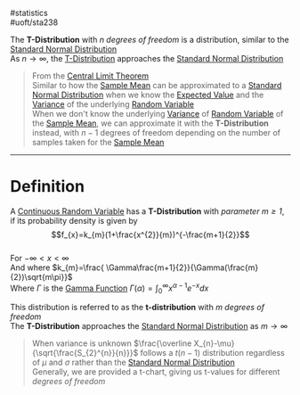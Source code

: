 #statistics  
#uoft/sta238 

The **T-Distribution** with $n$ *degrees of freedom* is a distribution, similar to the [Standard Normal Distribution](Standard%20Normal%20Distribution.md)  
	As $n\rightarrow \infty$, the [T-Distribution](.md) approaches the [Standard Normal Distribution](Standard%20Normal%20Distribution.md)

> From the [Central Limit Theorem](Central%20Limit%20Theorem.md)  
> 	Similar to how the [Sample Mean](Sample%20Mean.md) can be approximated to a [Standard Normal Distribution](Standard%20Normal%20Distribution.md) when we know the [Expected Value](../STA237%20Notes/Expected%20Value.md) and the [Variance](../STA237%20Notes/Variance.md) of the underlying [Random Variable](Random%20Variable.md)  
> 	When we don't know the underlying [Variance](../STA237%20Notes/Variance.md) of [Random Variable](Random%20Variable.md) of the [Sample Mean](Sample%20Mean.md), we can approximate it with the **T-Distribution** instead, with $n-1$ degrees of freedom depending on the number of samples taken for the [Sample Mean](Sample%20Mean.md)

---
# Definition
A [Continuous Random Variable](../STA237%20Notes/Continuous%20Random%20Variable.md) has a **T-Distribution** with *parameter $m\geq 1$*, if its probability density is given by  
$$f_{x}=k_{m}(1+\frac{x^{2}}{m})^{-\frac{m+1}{2}}$$  
	For $-\infty<x<\infty$  
	And where $k_{m}=\frac{ \Gamma\frac{m+1}{2}}{\Gamma(\frac{m}{2})\sqrt{m\pi}}$  
	Where $\Gamma$ is the [Gamma Function](Gamma%20Function) $\Gamma (\alpha)=\int_{0}^{\infty}x^{\alpha-1}e^{-x}dx$

This distribution is referred to as the **t-distribution** with *m degrees of freedom*  
	The **T-Distribution** approaches the [Standard Normal Distribution](Standard%20Normal%20Distribution.md) as $m \rightarrow  \infty$

>When variance is unknown $\frac{\overline X_{n}-\mu}{\sqrt{\frac{S_{2}^{n}}{n}}}$ follows a $t(n-1)$ distribution regardless of $\mu$ and $\sigma$ rather than the [Standard Normal Distribution](Standard%20Normal%20Distribution.md)  
>Generally, we are provided a t-chart, giving us t-values for different *degrees of freedom*




